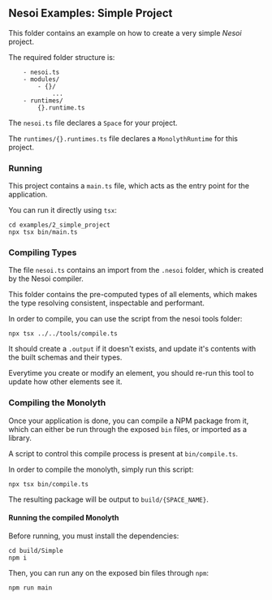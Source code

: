 ## Nesoi Examples: Simple Project

This folder contains an example on how to create a very simple _Nesoi_ project.

The required folder structure is:
```
    - nesoi.ts
    - modules/
        - {}/
            ...
    - runtimes/
        {}.runtime.ts
```

The `nesoi.ts` file declares a `Space` for your project.

The `runtimes/{}.runtimes.ts` file declares a `MonolythRuntime` for this project.

### Running

This project contains a `main.ts` file, which acts as the entry point for the application.

You can run it directly using `tsx`:

```
cd examples/2_simple_project
npx tsx bin/main.ts
```

### Compiling Types

The file `nesoi.ts` contains an import from the `.nesoi` folder, which is created by the Nesoi compiler.

This folder contains the pre-computed types of all elements, which makes the type resolving consistent, inspectable and performant.

In order to compile, you can use the script from the nesoi tools folder:

```
npx tsx ../../tools/compile.ts
```

It should create a `.output` if it doesn't exists, and update it's contents with the built schemas and their types.

Everytime you create or modify an element, you should re-run this tool to update how other elements see it.

### Compiling the Monolyth

Once your application is done, you can compile a NPM package from it, which can either be run through the exposed `bin` files, or imported as a library.

A script to control this compile process is present at `bin/compile.ts`.

In order to compile the monolyth, simply run this script:

```
npx tsx bin/compile.ts
```

The resulting package will be output to `build/{SPACE_NAME}`.

#### Running the compiled Monolyth

Before running, you must install the dependencies:

```
cd build/Simple
npm i
```

Then, you can run any on the exposed bin files through `npm`:

```
npm run main
```
